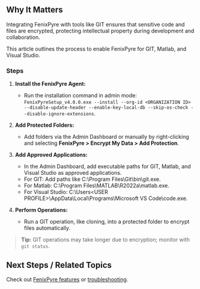 
## Why It Matters
Integrating FenixPyre with tools like GIT ensures that sensitive code and files are encrypted, protecting intellectual property during development and collaboration.

This article outlines the process to enable FenixPyre for GIT, Matlab, and Visual Studio.

### Steps
1. **Install the FenixPyre Agent:**
   - Run the installation command in admin mode: `FenixPyreSetup_v4.0.0.exe --install --org-id <ORGANIZATION ID> --disable-update-header --enable-key-local-db --skip-os-check --disable-ignore-extensions`.

2. **Add Protected Folders:**
   - Add folders via the Admin Dashboard or manually by right-clicking and selecting **FenixPyre > Encrypt My Data > Add Protection**.

3. **Add Approved Applications:**
   - In the Admin Dashboard, add executable paths for GIT, Matlab, and Visual Studio as approved applications.
   - For GIT: Add paths like C:\Program Files\Git\bin\git.exe.
   - For Matlab: C:\Program Files\MATLAB\R2022a\matlab.exe.
   - For Visual Studio: C:\Users\<USER PROFILE>\AppData\Local\Programs\Microsoft VS Code\code.exe.

4. **Perform Operations:**
   - Run a GIT operation, like cloning, into a protected folder to encrypt files automatically.
   <!-- IMG: ./media/features/git-clone-success.png | Alt: Successful GIT clone operation -->

> **Tip:** GIT operations may take longer due to encryption; monitor with `git status`.

## Next Steps / Related Topics
Check out [FenixPyre features](07-features/index.md) or [troubleshooting](09-troubleshooting-&-faq/index.md).